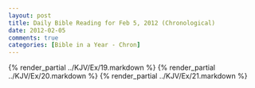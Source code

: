 ```yaml
---
layout: post
title: Daily Bible Reading for Feb 5, 2012 (Chronological)
date: 2012-02-05
comments: true
categories: [Bible in a Year - Chron]
---
```

{% render_partial ../KJV/Ex/19.markdown %}
{% render_partial ../KJV/Ex/20.markdown %}
{% render_partial ../KJV/Ex/21.markdown %}

